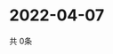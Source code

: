 # 2022-04-07
  共 0条

  <!-- BEGIN -->
  <!-- 最后更新时间Thu Apr 07 2022 21:03:58 GMT+0000 (Coordinated Universal Time) -->
  
  <!-- END -->
  
  